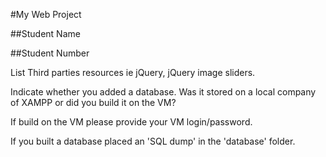 #My Web Project

##Student Name

##Student Number

List Third parties resources ie jQuery, jQuery image sliders.

Indicate whether you added a database. Was it stored on a local company of XAMPP or did you build it on the VM?

If build on the VM please provide your VM login/password.

If you built a database placed an 'SQL dump' in the 'database' folder.
